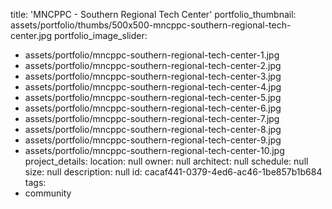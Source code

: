 title: 'MNCPPC - Southern Regional Tech Center'
portfolio_thumbnail: assets/portfolio/thumbs/500x500-mncppc-southern-regional-tech-center.jpg
portfolio_image_slider:
  - assets/portfolio/mncppc-southern-regional-tech-center-1.jpg
  - assets/portfolio/mncppc-southern-regional-tech-center-2.jpg
  - assets/portfolio/mncppc-southern-regional-tech-center-3.jpg
  - assets/portfolio/mncppc-southern-regional-tech-center-4.jpg
  - assets/portfolio/mncppc-southern-regional-tech-center-5.jpg
  - assets/portfolio/mncppc-southern-regional-tech-center-6.jpg
  - assets/portfolio/mncppc-southern-regional-tech-center-7.jpg
  - assets/portfolio/mncppc-southern-regional-tech-center-8.jpg
  - assets/portfolio/mncppc-southern-regional-tech-center-9.jpg
  - assets/portfolio/mncppc-southern-regional-tech-center-10.jpg
project_details:
  location: null
  owner: null
  architect: null
  schedule: null
  size: null
  description: null
id: cacaf441-0379-4ed6-ac46-1be857b1b684
tags:
  - community
